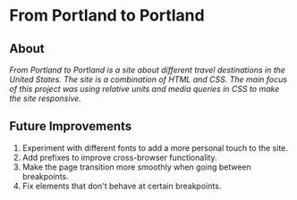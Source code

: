 # From Portland to Portland

## About
_From Portland to Portland is a site about different travel destinations in the United States. The site is a combination of HTML and CSS. The main focus of this project was using relative units and media queries in CSS to make the site responsive._

## Future Improvements
1. Experiment with different fonts to add a more personal touch to the site.
2. Add prefixes to improve cross-browser functionality.
3. Make the page transition more smoothly when going between breakpoints.
4. Fix elements that don't behave at certain breakpoints.